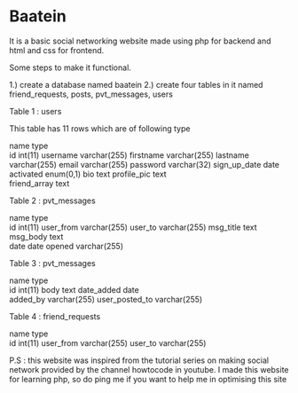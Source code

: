 # Baatein

It is a basic social networking website made using php for backend and html and css for frontend.

Some steps to make it functional.

1.) create a database named baatein
2.) create four tables in it named friend_requests, posts, pvt_messages, users

Table 1 : users

This table has 11 rows which are of following type

name                 type  
id                  int(11)
username            varchar(255)
firstname           varchar(255)
lastname            varchar(255)
email               varchar(255)
password            varchar(32)
sign_up_date        date
activated           enum(0,1)
bio                 text
profile_pic         text    
friend_array        text

Table 2 : pvt_messages

name                 type  
id                  int(11)
user_from           varchar(255)
user_to             varchar(255)
msg_title           text
msg_body            text   
date                date
opened              varchar(255)

Table 3 : pvt_messages

name                 type  
id                  int(11)
body                text
date_added          date   
added_by            varchar(255)
user_posted_to      varchar(255)

Table 4 : friend_requests

name                 type  
id                  int(11)
user_from           varchar(255)
user_to             varchar(255)

P.S : this website was inspired from the tutorial series on making social network provided 
by the channel howtocode in youtube. I made this website for learning php, so do ping me if 
you want to help me in optimising this site
